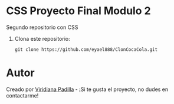 # CSS Proyecto Final Modulo 2
Segundo repositorio con CSS

1. Clona este repositorio:
    ```
    git clone https://github.com/eyael888/ClonCocaCola.git
# Autor
Creado por [Viridiana Padilla](https://eyael888.github.io/ClonCocaCola/) - ¡Si te gusta el proyecto, no dudes en contactarme!
